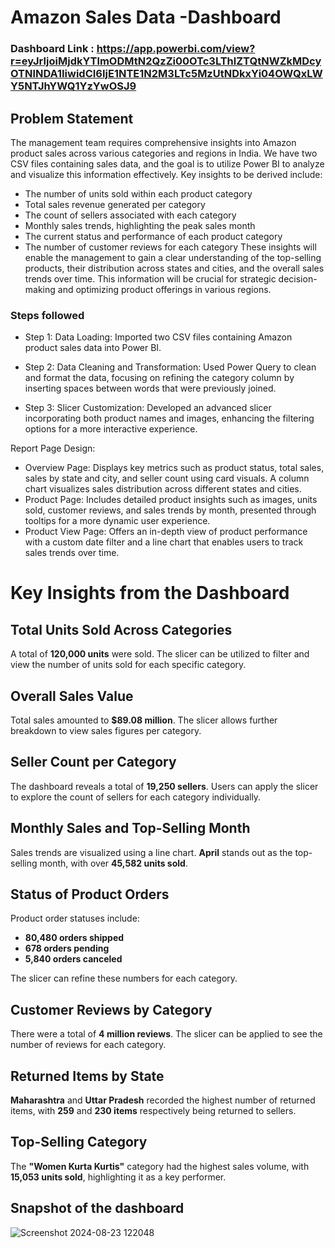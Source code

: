 # Amazon Sales Data -Dashboard

### Dashboard Link : https://app.powerbi.com/view?r=eyJrIjoiMjdkYTlmODMtN2QzZi00OTc3LThlZTQtNWZkMDcyOTNlNDA1IiwidCI6IjE1NTE1N2M3LTc5MzUtNDkxYi04OWQxLWY5NTJhYWQ1YzYwOSJ9 

## Problem Statement

The management team requires comprehensive insights into Amazon product sales across various categories and regions in India. We have two CSV files containing sales data, and the goal is to utilize Power BI to analyze and visualize this information effectively. Key insights to be derived include:
-	The number of units sold within each product category
-	Total sales revenue generated per category
-	The count of sellers associated with each category
-	Monthly sales trends, highlighting the peak sales month
-	The current status and performance of each product category
-	The number of customer reviews for each category
These insights will enable the management to gain a clear understanding of the top-selling products, their distribution across states and cities, and the overall sales trends over time. This information will be crucial for strategic decision-making and optimizing product offerings in various regions.



### Steps followed 
- Step 1: Data Loading: Imported two CSV files containing Amazon product sales data into Power BI.

- Step 2: Data Cleaning and Transformation: Used Power Query to clean and format the data, focusing on refining the category column by inserting spaces between words that were previously joined.

- Step 3: Slicer Customization: Developed an advanced slicer incorporating both product names and images, enhancing the filtering options for a more interactive experience.

Report Page Design:

- Overview Page: Displays key metrics such as product status, total sales, sales by state and city, and seller count using card visuals. A column chart visualizes sales distribution across different states and cities.
- Product Page: Includes detailed product insights such as images, units sold, customer reviews, and sales trends by month, presented through tooltips for a more dynamic user experience.
- Product View Page: Offers an in-depth view of product performance with a custom date filter and a line chart that enables users to track sales trends over time.
  
# Key Insights from the Dashboard

## Total Units Sold Across Categories
A total of **120,000 units** were sold. The slicer can be utilized to filter and view the number of units sold for each specific category.

## Overall Sales Value
Total sales amounted to **$89.08 million**. The slicer allows further breakdown to view sales figures per category.

## Seller Count per Category
The dashboard reveals a total of **19,250 sellers**. Users can apply the slicer to explore the count of sellers for each category individually.

## Monthly Sales and Top-Selling Month
Sales trends are visualized using a line chart. **April** stands out as the top-selling month, with over **45,582 units sold**.

## Status of Product Orders
Product order statuses include:
- **80,480 orders shipped**
- **678 orders pending**
- **5,840 orders canceled**

The slicer can refine these numbers for each category.

## Customer Reviews by Category
There were a total of **4 million reviews**. The slicer can be applied to see the number of reviews for each category.

## Returned Items by State
**Maharashtra** and **Uttar Pradesh** recorded the highest number of returned items, with **259** and **230 items** respectively being returned to sellers.

## Top-Selling Category
The **"Women Kurta Kurtis"** category had the highest sales volume, with **15,053 units sold**, highlighting it as a key performer.

## Snapshot of the dashboard
![Screenshot 2024-08-23 122048](https://github.com/user-attachments/assets/47f4f8e9-fe3b-4988-b75e-8a65e230a140)
